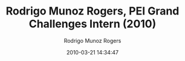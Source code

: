 ---
author: Rodrigo Munoz Rogers
avatar: assets/images/people/Rogers.jpg
date: 2010-03-21 14:34:47
excerpt: 'Rodrigo was an intern working with us in 2010 on our root excavation project.
  His duties included excavations and chief operator of the camp''s vuvuzela. '
portfolio-item-category:
- people
portfolio-item-tag:
- former member
- Princeton
- research intern
- undergraduate student
title: Rodrigo Munoz Rogers, PEI Grand Challenges Intern (2010)
---